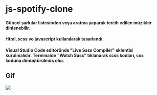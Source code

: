 # js-spotify-clone

#### Güncel şarkılar listesinden veya aratma yaparak tercih edilen müzikler dinlenebilir.
#### Html, scss ve javascript kullanılarak tasarlandı. 
#### Visual Studio Code editöründe "Live Sass Compiler" eklentisi kurulmalıdır. Terminalde "Watch Sass" tıklanarak scss kodları, css koduna dönüştürülmüş olur.

## Gif

![](./images/spotify-clone.gif)